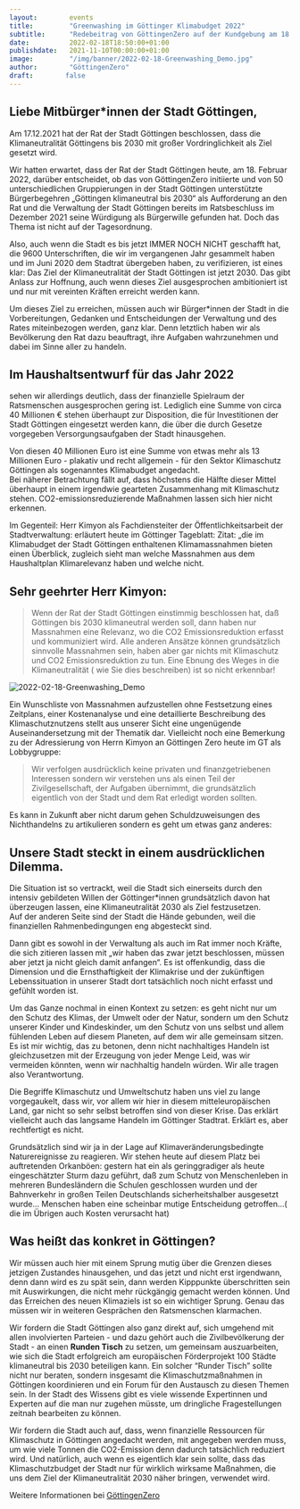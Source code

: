 ```yaml
---
layout:        events
title:         "Greenwashing im Göttinger Klimabudget 2022"
subtitle:      "Redebeitrag von GöttingenZero auf der Kundgebung am 18.2.2022"
date:          2022-02-18T18:50:00+01:00
publishdate:   2021-11-10T00:00:00+01:00
image:         "/img/banner/2022-02-18-Greenwashing_Demo.jpg"
author:        "GöttingenZero"
draft:        false
---
```


Liebe Mitbürger*innen der Stadt Göttingen,
-------------

Am 17.12.2021 hat der Rat der Stadt Göttingen beschlossen, dass die
Klimaneutralität Göttingens bis 2030 mit großer Vordringlichkeit als Ziel
gesetzt wird.

Wir hatten erwartet, dass der Rat der Stadt Göttingen heute, am 18. Februar
2022, darüber entscheidet, ob das von GöttingenZero initiierte und von 50
unterschiedlichen Gruppierungen in der Stadt Göttingen unterstützte
Bürgerbegehren „Göttingen klimaneutral bis 2030“ als Aufforderung an den Rat
und die Verwaltung der Stadt Göttingen bereits im Ratsbeschluss im Dezember
2021 seine Würdigung als Bürgerwille gefunden hat. Doch das Thema ist nicht
auf der Tagesordnung. 

Also, auch wenn die Stadt es bis jetzt IMMER NOCH NICHT geschafft hat, die
9600 Unterschriften, die wir im vergangenen Jahr gesammelt haben und im Juni
2020 dem Stadtrat übergeben haben, zu verifizieren, ist eines klar: Das Ziel
der Klimaneutralität der Stadt Göttingen ist jetzt 2030. Das gibt Anlass zur
Hoffnung, auch wenn dieses Ziel ausgesprochen ambitioniert ist und nur mit
vereinten Kräften erreicht werden kann.  

Um dieses Ziel zu erreichen, müssen auch wir Bürger*innen der Stadt in die
Vorbereitungen, Gedanken und Entscheidungen der Verwaltung und des Rates
miteinbezogen werden, ganz klar. Denn letztlich haben wir als Bevölkerung den
Rat dazu beauftragt, ihre Aufgaben wahrzunehmen und dabei im Sinne aller zu
handeln.  

Im Haushaltsentwurf für das Jahr 2022
-----------------

sehen wir allerdings deutlich, dass der
finanzielle Spielraum der Ratsmenschen ausgesprochen gering ist. Lediglich
eine Summe von circa 40 Millionen € stehen überhaupt zur Disposition, die für
Investitionen der Stadt Göttingen eingesetzt werden kann, die über die durch
Gesetze vorgegeben Versorgungsaufgaben der Stadt hinausgehen.  

Von diesen 40 Millionen Euro ist eine Summe von etwas mehr als 13 Millionen
Euro - plakativ und recht allgemein - für den Sektor Klimaschutz Göttingen als
sogenanntes Klimabudget angedacht.  
Bei näherer Betrachtung fällt auf, dass höchstens die Hälfte dieser Mittel
überhaupt in einem irgendwie gearteten Zusammenhang mit Klimaschutz
stehen. CO2-emissionsreduzierende Maßnahmen lassen sich hier nicht erkennen. 

Im Gegenteil: Herr Kimyon als Fachdiensteiter der Öffentlichkeitsarbeit  der
Stadtverwaltung: erläutert heute im Göttinger Tageblatt: Zitat: „die  im
Klimabudget der Stadt Göttingen enthaltenen Klimamassnahmen bieten einen
Überblick, zugleich sieht man welche Massnahmen aus dem Haushaltplan
Klimarelevanz haben und welche nicht. 

Sehr geehrter Herr Kimyon:
--------------

> Wenn der Rat der Stadt Göttingen einstimmig beschlossen hat, daß Göttingen bis
2030 klimaneutral werden soll, dann haben nur Massnahmen eine Relevanz, wo die
CO2 Emissionsreduktion erfasst und kommuniziert wird. Alle anderen Ansätze
können grundsätzlich sinnvolle Massnahmen sein, haben aber gar nichts mit
Klimaschutz und CO2 Emissionsreduktion zu tun. Eine Ebnung des Weges in die
Klimaneutralität ( wie Sie dies beschreiben)  ist so nicht erkennbar!  

![2022-02-18-Greenwashing_Demo](/img/post/2022-02-18-Greenwashing_Demo_2.jpg)

Ein Wunschliste von Massnahmen aufzustellen ohne Festsetzung eines Zeitplans, 
einer Kostenanalyse und eine detaillierte Beschreibung des Klimaschutznutzens 
stellt aus unserer Sicht eine ungenügende Auseinandersetzung mit der Thematik dar. 
Vielleicht noch eine Bemerkung zu der Adressierung von Herrn Kimyon an
Göttingen Zero heute im GT als Lobbygruppe:

> Wir verfolgen ausdrücklich keine privaten und finanzgetriebenen  Interessen
sondern wir verstehen uns als einen Teil der Zivilgesellschaft, der Aufgaben
übernimmt, die grundsätzlich eigentlich von der Stadt und dem Rat erledigt
worden sollten.


Es kann in Zukunft aber nicht darum gehen Schuldzuweisungen des Nichthandelns zu 
artikulieren sondern es geht um etwas ganz anderes: 

Unsere Stadt steckt in einem ausdrücklichen  Dilemma.
---------------

Die Situation ist so vertrackt, weil die Stadt sich einerseits durch den
intensiv gebildeten Willen der Göttinger*innen grundsätzlich davon hat
überzeugen lassen, eine Klimaneutralität 2030 als Ziel festzusetzen.  
Auf der anderen Seite sind der Stadt die Hände gebunden, weil die finanziellen
Rahmenbedingungen eng abgesteckt sind.  

Dann gibt es sowohl in der Verwaltung als auch im Rat immer noch Kräfte, die
sich zitieren lassen mit „wir haben das zwar jetzt beschlossen, müssen aber
jetzt ja nicht gleich damit anfangen“. Es ist offenkundig, dass die Dimension
und die Ernsthaftigkeit der Klimakrise und der zukünftigen Lebenssituation in
unserer Stadt dort tatsächlich noch nicht erfasst und gefühlt worden ist. 

Um das Ganze nochmal in einen Kontext zu setzen: es geht nicht nur um den
Schutz des Klimas, der Umwelt oder der Natur, sondern um den Schutz unserer
Kinder und Kindeskinder, um den Schutz von uns selbst und allem fühlenden
Leben auf diesem  Planeten, auf dem wir alle gemeinsam sitzen. Es ist mir
wichtig, das zu betonen, denn nicht nachhaltiges Handeln ist gleichzusetzen
mit der Erzeugung von jeder Menge Leid, was wir vermeiden könnten, wenn wir
nachhaltig handeln würden.  Wir alle tragen also Verantwortung. 

Die Begriffe Klimaschutz und Umweltschutz haben uns viel zu lange vorgegaukelt, dass wir, vor allem wir hier in diesem mitteleuropäischen Land, gar nicht so sehr selbst betroffen sind von dieser Krise. Das erklärt vielleicht auch das langsame Handeln im Göttinger Stadtrat. Erklärt es, aber rechtfertigt es nicht. 

Grundsätzlich sind wir ja in der Lage auf Klimaveränderungsbedingte
Naturereignisse zu reagieren.  Wir stehen heute auf diesem Platz bei
auftretenden Orkanböen: gestern hat ein als geringgradiger als heute
eingeschätzter  Sturm dazu geführt, daß zum Schutz von Menschenleben in
mehreren Bundesländern die Schulen geschlossen wurden und der Bahnverkehr in
großen Teilen Deutschlands sicherheitshalber ausgesetzt wurde… Menschen haben
eine scheinbar mutige Entscheidung getroffen...( die im Übrigen auch Kosten
verursacht hat) 

Was heißt das konkret in Göttingen?
-------------

Wir müssen auch hier mit einem Sprung
mutig über die Grenzen dieses jetzigen Zustandes hinausgehen, und das jetzt
und nicht erst irgendwann, denn dann wird es zu spät sein, dann werden
Kipppunkte überschritten sein mit Auswirkungen, die nicht mehr rückgängig
gemacht werden können. Und das Erreichen des neuen Klimaziels ist so ein
wichtiger Sprung. Genau das müssen wir in weiteren Gesprächen den Ratsmenschen
klarmachen.  

Wir fordern die Stadt Göttingen also ganz direkt auf, sich umgehend mit allen
involvierten Parteien - und dazu gehört auch die Zivilbevölkerung der Stadt -
an einen **Runden Tisch** zu setzen, um gemeinsam auszuarbeiten, wie sich die
Stadt erfolgreich am europäischen Förderprojekt 100 Städte klimaneutral bis
2030 beteiligen kann. Ein solcher “Runder Tisch” sollte nicht nur beraten,
sondern insgesamt die Klimaschutzmaßnahmen in Göttingen koordinieren und ein
Forum für den Austausch zu diesen Themen sein. 
In der Stadt des Wissens gibt es viele wissende Expertinnen und Experten auf
die man nur zugehen müsste, um dringliche Fragestellungen zeitnah bearbeiten
zu können.  

Wir fordern die Stadt auch auf, dass, wenn finanzielle Ressourcen für
Klimaschutz in Göttingen angedacht werden, mit angegeben werden muss, um wie
viele Tonnen die CO2-Emission denn dadurch tatsächlich reduziert wird. Und
natürlich, auch wenn es eigentlich klar sein sollte, dass das
Klimaschutzbudget der Stadt nur für wirklich wirksame Maßnahmen, die uns dem
Ziel der Klimaneutralität 2030 näher bringen, verwendet wird. 



Weitere Informationen bei [GöttingenZero](https://www.goettingen-klimaneutral.de/)
